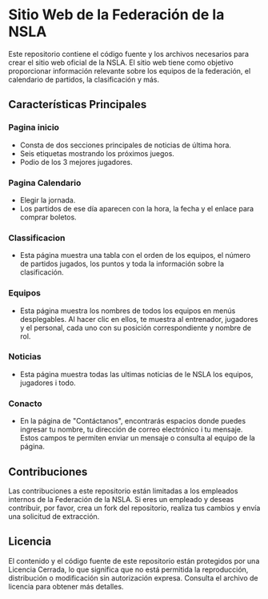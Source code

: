 # Sitio Web de la Federación de la NSLA

Este repositorio contiene el código fuente y los archivos necesarios para crear el sitio web oficial de la NSLA. El sitio web tiene como objetivo proporcionar información relevante sobre los equipos de la federación, el calendario de partidos, la clasificación y más. 

## Características Principales

### Pagina inicio
* Consta de dos secciones principales de noticias de última hora.  
* Seis etiquetas mostrando los próximos juegos.  
* Podio de los 3 mejores jugadores.    

### Pagina Calendario
* Elegir la jornada.  
* Los partidos de ese día aparecen con la hora, la fecha y el enlace para comprar boletos.  

### Classificacion
* Esta página muestra una tabla con el orden de los equipos, el número de partidos jugados, los puntos y toda la información sobre la clasificación.

### Equipos
* Esta página muestra los nombres de todos los equipos en menús desplegables. Al hacer clic en ellos, te muestra al entrenador, jugadores y el personal, cada uno con su posición correspondiente y nombre de rol.  

### Noticias
* Esta página muestra todas las ultimas noticias de le NSLA los equipos, jugadores i todo.  

### Conacto
* En la página de "Contáctanos", encontrarás espacios donde puedes ingresar tu nombre, tu dirección de correo electrónico i tu mensaje. Estos campos te permiten enviar un mensaje o consulta al equipo de la página.

## Contribuciones
Las contribuciones a este repositorio están limitadas a los empleados internos de la Federación de la NSLA. Si eres un empleado y deseas contribuir, por favor, crea un fork del repositorio, realiza tus cambios y envía una solicitud de extracción.

## Licencia

El contenido y el código fuente de este repositorio están protegidos por una Licencia Cerrada, lo que significa que no está permitida la reproducción, distribución o modificación sin autorización expresa. Consulta el archivo de licencia para obtener más detalles.
